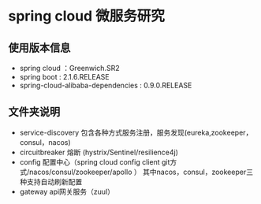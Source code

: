 # spring cloud 微服务研究
## 使用版本信息
- spring cloud ：Greenwich.SR2
- spring boot : 2.1.6.RELEASE
- spring-cloud-alibaba-dependencies : 0.9.0.RELEASE

## 文件夹说明
- service-discovery 包含各种方式服务注册，服务发现(eureka,zookeeper，consul，nacos)
- circuitbreaker 熔断 (hystrix/Sentinel/resilience4j)
- config 配置中心（spring cloud config client git方式/nacos/consul/zookeeper/apollo ）
其中nacos，consul，zookeeper三种支持自动刷新配置
- gateway api网关服务（zuul）
